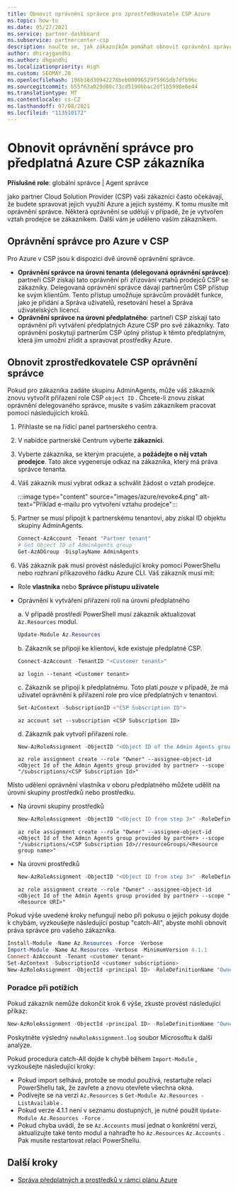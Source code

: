```yaml
---
title: Obnovit oprávnění správce pro zprostředkovatele CSP Azure
ms.topic: how-to
ms.date: 05/27/2021
ms.service: partner-dashboard
ms.subservice: partnercenter-csp
description: naučte se, jak zákazníkům pomáhat obnovit oprávnění správce partnera, aby partner mohl spravovat předplatná Azure Cloud Solution Provider (CSP).
author: dhirajgandhi
ms.author: dhgandhi
ms.localizationpriority: High
ms.custom: SEOMAY.20
ms.openlocfilehash: 196b38d30942278beb00096529f5965db7dfb96c
ms.sourcegitcommit: b55f63a029d88c73cd5190bbac2df1b5990e6e44
ms.translationtype: MT
ms.contentlocale: cs-CZ
ms.lasthandoff: 07/08/2021
ms.locfileid: "113510172"
---
```

# <a name="reinstate-admin-privileges-for-a-customers-azure-csp-subscriptions"></a>Obnovit oprávnění správce pro předplatná Azure CSP zákazníka  

**Příslušné role**: globální správce | Agent správce

jako partner Cloud Solution Provider (CSP) vaši zákazníci často očekávají, že budete spravovat jejich využití Azure a jejich systémy. K tomu musíte mít oprávnění správce. Některá oprávnění se udělují v případě, že je vytvořen vztah prodejce se zákazníkem. Další vám je uděleno vaším zákazníkem.

## <a name="admin-privileges-for-azure-in-csp"></a>Oprávnění správce pro Azure v CSP

Pro Azure v CSP jsou k dispozici dvě úrovně oprávnění správce.

- **Oprávnění správce na úrovni tenanta (delegovaná oprávnění správce)**: partneři CSP získají tato oprávnění při zřizování vztahů prodejců CSP se zákazníky. Delegovaná oprávnění správce dávají partnerům CSP přístup ke svým klientům. Tento přístup umožňuje správcům provádět funkce, jako je přidání a Správa uživatelů, resetování hesel a Správa uživatelských licencí.
- **Oprávnění správce na úrovni předplatného**: partneři CSP získají tato oprávnění při vytváření předplatných Azure CSP pro své zákazníky. Tato oprávnění poskytují partnerům CSP úplný přístup k těmto předplatným, která jim umožní zřídit a spravovat prostředky Azure.

## <a name="reinstate-csp-a-partners-admin-privileges"></a>Obnovit zprostředkovatele CSP oprávnění správce

Pokud pro zákazníka zadáte skupinu AdminAgents, může váš zákazník znovu vytvořit přiřazení role CSP `object ID` . Chcete-li znovu získat oprávnění delegovaného správce, musíte s vaším zákazníkem pracovat pomocí následujících kroků.

1. Přihlaste se na řídicí panel partnerského centra.

2. V nabídce partnerské Centrum vyberte **zákazníci**.

3. Vyberte zákazníka, se kterým pracujete, a **požádejte o něj vztah prodejce**. Tato akce vygeneruje odkaz na zákazníka, který má práva správce tenanta.

4. Váš zákazník musí vybrat odkaz a schválit žádost o vztah prodejce.

   :::image type="content" source="images/azure/revoke4.png" alt-text="Příklad e-mailu pro vytvoření vztahu prodejce":::

5. Partner se musí připojit k partnerskému tenantovi, aby získal ID objektu skupiny AdminAgents.
  
   ```powershell
   Connect-AzAccount -Tenant "Partner tenant"
   # Get Object ID of AdminAgents group
   Get-AzADGroup -DisplayName AdminAgents
   ```

6. Váš zákazník pak musí provést následující kroky pomocí PowerShellu nebo rozhraní příkazového řádku Azure CLI. Váš zákazník musí mít:

- Role **vlastníka** nebo **Správce přístupu uživatele** 
- Oprávnění k vytváření přiřazení rolí na úrovni předplatného

   a. V případě prostředí PowerShell musí zákazník aktualizovat `Az.Resources` modul.
   ```powershell
   Update-Module Az.Resources
   ```

   b. Zákazník se připojí ke klientovi, kde existuje předplatné CSP.
   ```powershell
   Connect-AzAccount -TenantID "<Customer tenant>"
   ```
   ```azurecli
   az login --tenant <Customer tenant>
   ```

   c. Zákazník se připojí k předplatnému. Toto platí *pouze* v případě, že má uživatel oprávnění k přiřazení role pro více předplatných v tenantovi.

   ```powershell
   Set-AzContext -SubscriptionID <"CSP Subscription ID">
   ```
   ```azurecli
   az account set --subscription <CSP Subscription ID>
   ```

   d. Zákazník pak vytvoří přiřazení role.
    
   ```powershell
   New-AzRoleAssignment -ObjectID "<Object ID of the Admin Agents group provided by partner>" -RoleDefinitionName "Owner" -Scope "/subscriptions/'<CSP subscription ID>'"
   ```
   ```azurecli
   az role assignment create --role "Owner" --assignee-object-id <Object Id of the Admin Agents group provided by partner> --scope "/subscriptions/<CSP Subscription Id>"
   ```

Místo udělení oprávnění vlastníka v oboru předplatného můžete udělit na úrovni skupiny prostředků nebo prostředku. 

- Na úrovni skupiny prostředků

   ```powershell
   New-AzRoleAssignment -ObjectID "<Object ID from step 3>" -RoleDefinitionName Owner -Scope "/subscriptions/'SubscriptionID of CSP subscription'/resourceGroups/'Resource group name'"
   ```

   ```azurecli
   az role assignment create --role "Owner" --assignee-object-id <Object Id of the Admin Agents group provided by partner> --scope "/subscriptions/<CSP Subscription Id>//resourceGroups/<Resource group name>"
   ```

- Na úrovni prostředků

   ```powershell
   New-AzRoleAssignment -ObjectID "<Object ID from step 3>" -RoleDefinitionName Owner -Scope "<Resource URI>"
   ```

   ```azurecli
   az role assignment create --role "Owner" --assignee-object-id <Object Id of the Admin Agents group provided by partner> --scope "<Resource URI>"
   ```

Pokud výše uvedené kroky nefungují nebo při pokusu o jejich pokusy dojde k chybám, vyzkoušejte následující postup "catch-All", abyste mohli obnovit práva správce pro vašeho zákazníka.

```powershell
Install-Module -Name Az.Resources -Force -Verbose
Import-Module -Name Az.Resources -Verbose -MinimumVersion 4.1.1
Connect-AzAccount -Tenant <customer tenant>
Set-AzContext -SubscriptionId <customer subscriptions>
New-AzRoleAssignment -ObjectId <principal ID> -RoleDefinitionName "Owner" -Scope "/subscriptions/<customer subscription>" -ObjectType "ForeignGroup"
```

### <a name="troubleshooting"></a>Poradce při potížích

Pokud zákazník nemůže dokončit krok 6 výše, zkuste provést následující příkaz:

```powershell
New-AzRoleAssignment -ObjectId <principal ID> -RoleDefinitionName "Owner" -Scope "/subscriptions/<costumer subscription>" -ObjectType "ForeignGroup" -Debug > newRoleAssignment.log
```

Poskytněte výsledný `newRoleAssignment.log` soubor Microsoftu k další analýze.

Pokud procedura catch-All dojde k chybě během `Import-Module` , vyzkoušejte následující kroky:
- Pokud import selhává, protože se modul používá, restartujte relaci PowerShellu tak, že zavřete a znovu otevřete všechna okna.
- Podívejte se na verzi `Az.Resources` s `Get-Module Az.Resources -ListAvailable` .
- Pokud verze 4.1.1 není v seznamu dostupných, je nutné použít `Update-Module Az.Resources -Force` .
- Pokud chyba uvádí, že se `Az.Accounts` musí jednat o konkrétní verzi, aktualizujte také tento modul a nahraďte ho `Az.Resources` `Az.Accounts` . Pak musíte restartovat relaci PowerShellu.


## <a name="next-steps"></a>Další kroky

- [Správa předplatných a prostředků v rámci plánu Azure](azure-plan-manage.md)
